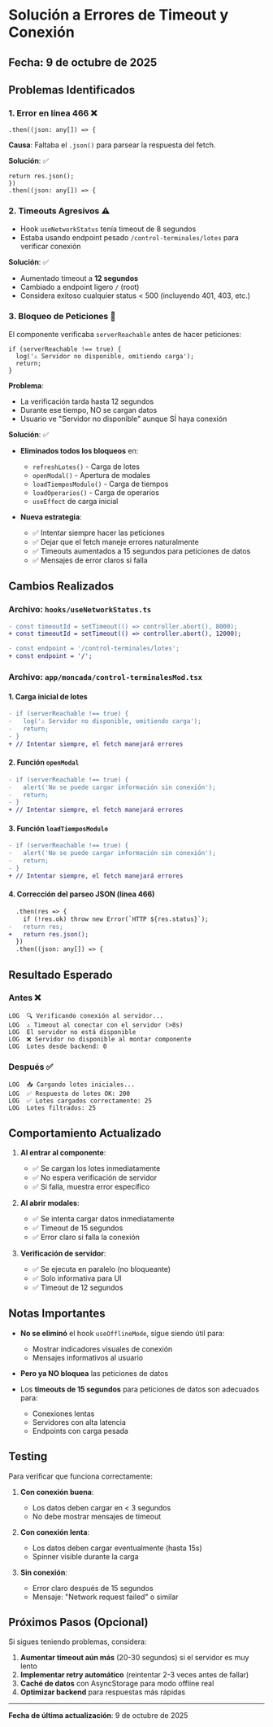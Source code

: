 # Solución a Errores de Timeout y Conexión

## Fecha: 9 de octubre de 2025

## Problemas Identificados

### 1. **Error en línea 466** ❌
```tsx
.then((json: any[]) => {
```
**Causa**: Faltaba el `.json()` para parsear la respuesta del fetch.

**Solución**: ✅
```tsx
return res.json();
})
.then((json: any[]) => {
```

### 2. **Timeouts Agresivos** ⚠️
- Hook `useNetworkStatus` tenía timeout de 8 segundos
- Estaba usando endpoint pesado `/control-terminales/lotes` para verificar conexión

**Solución**: ✅
- Aumentado timeout a **12 segundos**
- Cambiado a endpoint ligero `/` (root)
- Considera exitoso cualquier status < 500 (incluyendo 401, 403, etc.)

### 3. **Bloqueo de Peticiones** 🚫
El componente verificaba `serverReachable` antes de hacer peticiones:
```tsx
if (serverReachable !== true) {
  log('⚠️ Servidor no disponible, omitiendo carga');
  return;
}
```

**Problema**: 
- La verificación tarda hasta 12 segundos
- Durante ese tiempo, NO se cargan datos
- Usuario ve "Servidor no disponible" aunque SÍ haya conexión

**Solución**: ✅
- **Eliminados todos los bloqueos** en:
  - `refreshLotes()` - Carga de lotes
  - `openModal()` - Apertura de modales
  - `loadTiemposModulo()` - Carga de tiempos
  - `loadOperarios()` - Carga de operarios
  - `useEffect` de carga inicial

- **Nueva estrategia**: 
  - ✅ Intentar siempre hacer las peticiones
  - ✅ Dejar que el fetch maneje errores naturalmente
  - ✅ Timeouts aumentados a 15 segundos para peticiones de datos
  - ✅ Mensajes de error claros si falla

## Cambios Realizados

### Archivo: `hooks/useNetworkStatus.ts`
```diff
- const timeoutId = setTimeout(() => controller.abort(), 8000);
+ const timeoutId = setTimeout(() => controller.abort(), 12000);

- const endpoint = '/control-terminales/lotes';
+ const endpoint = '/';
```

### Archivo: `app/moncada/control-terminalesMod.tsx`

#### 1. Carga inicial de lotes
```diff
- if (serverReachable !== true) {
-   log('⚠️ Servidor no disponible, omitiendo carga');
-   return;
- }
+ // Intentar siempre, el fetch manejará errores
```

#### 2. Función `openModal`
```diff
- if (serverReachable !== true) {
-   alert('No se puede cargar información sin conexión');
-   return;
- }
+ // Intentar siempre, el fetch manejará errores
```

#### 3. Función `loadTiemposModulo`
```diff
- if (serverReachable !== true) {
-   alert('No se puede cargar información sin conexión');
-   return;
- }
+ // Intentar siempre, el fetch manejará errores
```

#### 4. Corrección del parseo JSON (línea 466)
```diff
  .then(res => {
    if (!res.ok) throw new Error(`HTTP ${res.status}`);
-   return res;
+   return res.json();
  })
  .then((json: any[]) => {
```

## Resultado Esperado

### Antes ❌
```
LOG  🔍 Verificando conexión al servidor...
LOG  ⚠️ Timeout al conectar con el servidor (>8s)
LOG  El servidor no está disponible
LOG  ❌ Servidor no disponible al montar componente
LOG  Lotes desde backend: 0
```

### Después ✅
```
LOG  📥 Cargando lotes iniciales...
LOG  ✅ Respuesta de lotes OK: 200
LOG  ✅ Lotes cargados correctamente: 25
LOG  Lotes filtrados: 25
```

## Comportamiento Actualizado

1. **Al entrar al componente**:
   - ✅ Se cargan los lotes inmediatamente
   - ✅ No espera verificación de servidor
   - ✅ Si falla, muestra error específico

2. **Al abrir modales**:
   - ✅ Se intenta cargar datos inmediatamente
   - ✅ Timeout de 15 segundos
   - ✅ Error claro si falla la conexión

3. **Verificación de servidor**:
   - ✅ Se ejecuta en paralelo (no bloqueante)
   - ✅ Solo informativa para UI
   - ✅ Timeout de 12 segundos

## Notas Importantes

- **No se eliminó** el hook `useOfflineMode`, sigue siendo útil para:
  - Mostrar indicadores visuales de conexión
  - Mensajes informativos al usuario
  
- **Pero ya NO bloquea** las peticiones de datos

- Los **timeouts de 15 segundos** para peticiones de datos son adecuados para:
  - Conexiones lentas
  - Servidores con alta latencia
  - Endpoints con carga pesada

## Testing

Para verificar que funciona correctamente:

1. **Con conexión buena**: 
   - Los datos deben cargar en < 3 segundos
   - No debe mostrar mensajes de timeout

2. **Con conexión lenta**:
   - Los datos deben cargar eventualmente (hasta 15s)
   - Spinner visible durante la carga

3. **Sin conexión**:
   - Error claro después de 15 segundos
   - Mensaje: "Network request failed" o similar

## Próximos Pasos (Opcional)

Si sigues teniendo problemas, considera:

1. **Aumentar timeout aún más** (20-30 segundos) si el servidor es muy lento
2. **Implementar retry automático** (reintentar 2-3 veces antes de fallar)
3. **Caché de datos** con AsyncStorage para modo offline real
4. **Optimizar backend** para respuestas más rápidas

---
**Fecha de última actualización**: 9 de octubre de 2025
